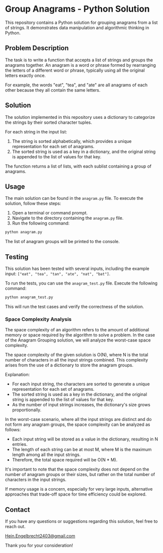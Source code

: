 # Group Anagrams - Python Solution

This repository contains a Python solution for grouping anagrams from a list of strings. It demonstrates data manipulation and algorithmic thinking in Python.

## Problem Description

The task is to write a function that accepts a list of strings and groups the anagrams together. An anagram is a word or phrase formed by rearranging the letters of a different word or phrase, typically using all the original letters exactly once.

For example, the words "eat", "tea", and "ate" are all anagrams of each other because they all contain the same letters.

## Solution

The solution implemented in this repository uses a dictionary to categorize the strings by their sorted character tuples.

For each string in the input list:
1. The string is sorted alphabetically, which provides a unique representation for each set of anagrams.
2. The sorted string is used as a key in a dictionary, and the original string is appended to the list of values for that key.

The function returns a list of lists, with each sublist containing a group of anagrams.

## Usage

The main solution can be found in the `anagram.py` file. To execute the solution, follow these steps:

1. Open a terminal or command prompt.
2. Navigate to the directory containing the `anagram.py` file.
3. Run the following command:

```bash
python anagram.py
```

The list of anagram groups will be printed to the console.

## Testing

This solution has been tested with several inputs, including the example input: `["eat", "tea", "tan", "ate", "nat", "bat"]`.

To run the tests, you can use the `anagram_test.py` file. Execute the following command:

```bash
python anagram_test.py
```

This will run the test cases and verify the correctness of the solution.

### Space Complexity Analysis

The space complexity of an algorithm refers to the amount of additional memory or space required by the algorithm to solve a problem. In the case of the Anagram Grouping solution, we will analyze the worst-case space complexity.

The space complexity of the given solution is O(N), where N is the total number of characters in all the input strings combined. This complexity arises from the use of a dictionary to store the anagram groups.

Explanation:
- For each input string, the characters are sorted to generate a unique representation for each set of anagrams.
- The sorted string is used as a key in the dictionary, and the original string is appended to the list of values for that key.
- As the number of input strings increases, the dictionary's size grows proportionally.

In the worst-case scenario, where all the input strings are distinct and do not form any anagram groups, the space complexity can be analyzed as follows:
- Each input string will be stored as a value in the dictionary, resulting in N entries.
- The length of each string can be at most M, where M is the maximum length among all the input strings.
- Therefore, the total space required will be O(N * M).

It's important to note that the space complexity does not depend on the number of anagram groups or their sizes, but rather on the total number of characters in the input strings.

If memory usage is a concern, especially for very large inputs, alternative approaches that trade-off space for time efficiency could be explored.

## Contact

If you have any questions or suggestions regarding this solution, feel free to reach out.

Hein.Engelbrecht2403@gmail.com

Thank you for your consideration!